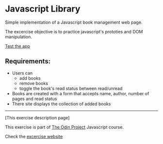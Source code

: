 # Javascript Library

Simple implementation of a Javascript book management web page.

The excercise objective is to practice javascript's prototies and DOM manipulation.

[Test the app](https://nico-or.github.io/TOP_javascript_library/)

## Requirements:
- Users can
  - add books
  - remove books
  - toggle the book's read status between read/unread
- Books are created with a form that accepts name, author, number of pages and read status
- There site displays the collection of added books

---

[This exercise description page]

This exercise is part of [The Odin Project][top home] Javascript course.

Check the [excercise website][project page]

[top home]: https://www.theodinproject.com/lessons/javascript-library
[project page]: https://www.theodinproject.com/lessons/javascript-library
